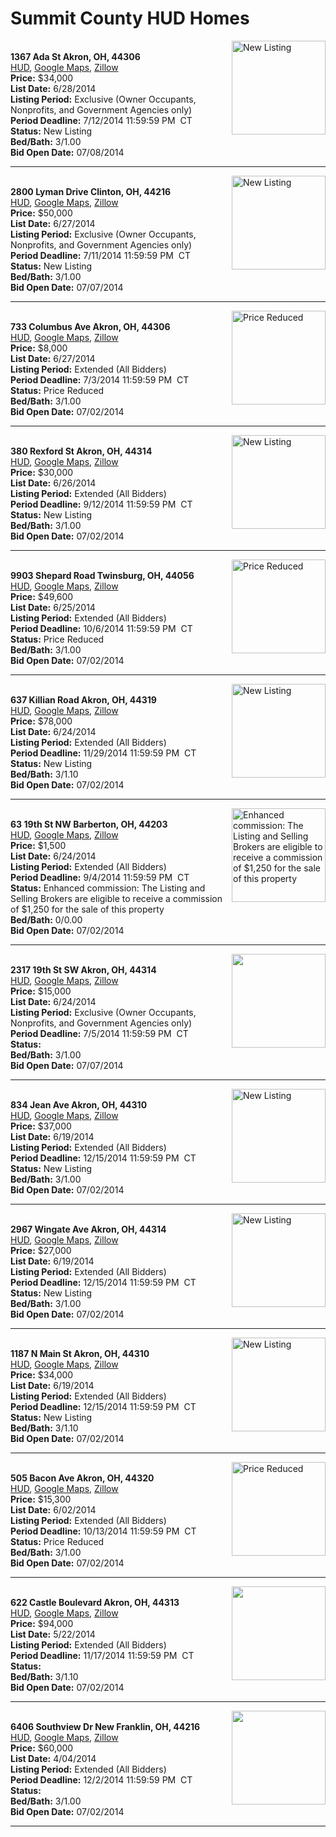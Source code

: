 # Summit County HUD Homes

[<img alt="New Listing" src="https://www.hudhomestore.com/pages/ImageShow.aspx?Case=412-664535" align="right" style="height:150px;">](http://www.hudhomestore.com/Listing/PropertyDetails.aspx?caseNumber=412-664535)  
**1367 Ada St Akron, OH, 44306**  
[HUD](http://www.hudhomestore.com/Listing/PropertyDetails.aspx?caseNumber=412-664535), [Google Maps](http://maps.google.com/maps?q=1367+Ada+St+Akron%2C+OH%2C+44306), [Zillow](http://www.zillow.com/homes/1367+Ada+St+Akron%2C+OH%2C+44306/)  
**Price:** $34,000  
**List Date:** 6/28/2014  
**Listing Period:** Exclusive (Owner Occupants, Nonprofits, and Government Agencies only)  
**Period Deadline:** 7/12/2014 11:59:59 PM  CT  
**Status:** New Listing  
**Bed/Bath:** 3/1.00  
**Bid Open Date:** 07/08/2014

***

[<img alt="New Listing" src="https://www.hudhomestore.com/pages/ImageShow.aspx?Case=412-667352" align="right" style="height:150px;">](http://www.hudhomestore.com/Listing/PropertyDetails.aspx?caseNumber=412-667352)  
**2800 Lyman Drive Clinton, OH, 44216**  
[HUD](http://www.hudhomestore.com/Listing/PropertyDetails.aspx?caseNumber=412-667352), [Google Maps](http://maps.google.com/maps?q=2800+Lyman+Drive+Clinton%2C+OH%2C+44216), [Zillow](http://www.zillow.com/homes/2800+Lyman+Drive+Clinton%2C+OH%2C+44216/)  
**Price:** $50,000  
**List Date:** 6/27/2014  
**Listing Period:** Exclusive (Owner Occupants, Nonprofits, and Government Agencies only)  
**Period Deadline:** 7/11/2014 11:59:59 PM  CT  
**Status:** New Listing  
**Bed/Bath:** 3/1.00  
**Bid Open Date:** 07/07/2014

***

[<img alt="Price Reduced" src="https://www.hudhomestore.com/pages/ImageShow.aspx?Case=412-442922" align="right" style="height:150px;">](http://www.hudhomestore.com/Listing/PropertyDetails.aspx?caseNumber=412-442922)  
**733 Columbus Ave Akron, OH, 44306**  
[HUD](http://www.hudhomestore.com/Listing/PropertyDetails.aspx?caseNumber=412-442922), [Google Maps](http://maps.google.com/maps?q=733+Columbus+Ave+Akron%2C+OH%2C+44306), [Zillow](http://www.zillow.com/homes/733+Columbus+Ave+Akron%2C+OH%2C+44306/)  
**Price:** $8,000  
**List Date:** 6/27/2014  
**Listing Period:** Extended (All Bidders)  
**Period Deadline:** 7/3/2014 11:59:59 PM  CT  
**Status:** Price Reduced  
**Bed/Bath:** 3/1.00  
**Bid Open Date:** 07/02/2014

***

[<img alt="New Listing" src="https://www.hudhomestore.com/pages/ImageShow.aspx?Case=412-384212" align="right" style="height:150px;">](http://www.hudhomestore.com/Listing/PropertyDetails.aspx?caseNumber=412-384212)  
**380 Rexford St Akron, OH, 44314**  
[HUD](http://www.hudhomestore.com/Listing/PropertyDetails.aspx?caseNumber=412-384212), [Google Maps](http://maps.google.com/maps?q=380+Rexford+St+Akron%2C+OH%2C+44314), [Zillow](http://www.zillow.com/homes/380+Rexford+St+Akron%2C+OH%2C+44314/)  
**Price:** $30,000  
**List Date:** 6/26/2014  
**Listing Period:** Extended (All Bidders)  
**Period Deadline:** 9/12/2014 11:59:59 PM  CT  
**Status:** New Listing  
**Bed/Bath:** 3/1.00  
**Bid Open Date:** 07/02/2014

***

[<img alt="Price Reduced" src="https://www.hudhomestore.com/pages/ImageShow.aspx?Case=412-528427" align="right" style="height:150px;">](http://www.hudhomestore.com/Listing/PropertyDetails.aspx?caseNumber=412-528427)  
**9903 Shepard Road Twinsburg, OH, 44056**  
[HUD](http://www.hudhomestore.com/Listing/PropertyDetails.aspx?caseNumber=412-528427), [Google Maps](http://maps.google.com/maps?q=9903+Shepard+Road+Twinsburg%2C+OH%2C+44056), [Zillow](http://www.zillow.com/homes/9903+Shepard+Road+Twinsburg%2C+OH%2C+44056/)  
**Price:** $49,600  
**List Date:** 6/25/2014  
**Listing Period:** Extended (All Bidders)  
**Period Deadline:** 10/6/2014 11:59:59 PM  CT  
**Status:** Price Reduced  
**Bed/Bath:** 3/1.00  
**Bid Open Date:** 07/02/2014

***

[<img alt="New Listing" src="https://www.hudhomestore.com/pages/ImageShow.aspx?Case=412-558624" align="right" style="height:150px;">](http://www.hudhomestore.com/Listing/PropertyDetails.aspx?caseNumber=412-558624)  
**637 Killian Road Akron, OH, 44319**  
[HUD](http://www.hudhomestore.com/Listing/PropertyDetails.aspx?caseNumber=412-558624), [Google Maps](http://maps.google.com/maps?q=637+Killian+Road+Akron%2C+OH%2C+44319), [Zillow](http://www.zillow.com/homes/637+Killian+Road+Akron%2C+OH%2C+44319/)  
**Price:** $78,000  
**List Date:** 6/24/2014  
**Listing Period:** Extended (All Bidders)  
**Period Deadline:** 11/29/2014 11:59:59 PM  CT  
**Status:** New Listing  
**Bed/Bath:** 3/1.10  
**Bid Open Date:** 07/02/2014

***

[<img alt="Enhanced commission: The Listing and Selling Brokers are eligible to receive a commission of $1,250 for the sale of this property" src="https://www.hudhomestore.com/pages/ImageShow.aspx?Case=412-537707" align="right" style="height:150px;">](http://www.hudhomestore.com/Listing/PropertyDetails.aspx?caseNumber=412-537707)  
**63 19th St NW Barberton, OH, 44203**  
[HUD](http://www.hudhomestore.com/Listing/PropertyDetails.aspx?caseNumber=412-537707), [Google Maps](http://maps.google.com/maps?q=63+19th+St+NW+Barberton%2C+OH%2C+44203), [Zillow](http://www.zillow.com/homes/63+19th+St+NW+Barberton%2C+OH%2C+44203/)  
**Price:** $1,500  
**List Date:** 6/24/2014  
**Listing Period:** Extended (All Bidders)  
**Period Deadline:** 9/4/2014 11:59:59 PM  CT  
**Status:** Enhanced commission: The Listing and Selling Brokers are eligible to receive a commission of $1,250 for the sale of this property  
**Bed/Bath:** 0/0.00  
**Bid Open Date:** 07/02/2014

***

[<img alt="" src="https://www.hudhomestore.com/pages/ImageShow.aspx?Case=412-483900" align="right" style="height:150px;">](http://www.hudhomestore.com/Listing/PropertyDetails.aspx?caseNumber=412-483900)  
**2317 19th St SW Akron, OH, 44314**  
[HUD](http://www.hudhomestore.com/Listing/PropertyDetails.aspx?caseNumber=412-483900), [Google Maps](http://maps.google.com/maps?q=2317+19th+St+SW+Akron%2C+OH%2C+44314), [Zillow](http://www.zillow.com/homes/2317+19th+St+SW+Akron%2C+OH%2C+44314/)  
**Price:** $15,000  
**List Date:** 6/24/2014  
**Listing Period:** Exclusive (Owner Occupants, Nonprofits, and Government Agencies only)  
**Period Deadline:** 7/5/2014 11:59:59 PM  CT  
**Status:**   
**Bed/Bath:** 3/1.00  
**Bid Open Date:** 07/07/2014

***

[<img alt="New Listing" src="https://www.hudhomestore.com/pages/ImageShow.aspx?Case=412-592365" align="right" style="height:150px;">](http://www.hudhomestore.com/Listing/PropertyDetails.aspx?caseNumber=412-592365)  
**834 Jean Ave Akron, OH, 44310**  
[HUD](http://www.hudhomestore.com/Listing/PropertyDetails.aspx?caseNumber=412-592365), [Google Maps](http://maps.google.com/maps?q=834+Jean+Ave+Akron%2C+OH%2C+44310), [Zillow](http://www.zillow.com/homes/834+Jean+Ave+Akron%2C+OH%2C+44310/)  
**Price:** $37,000  
**List Date:** 6/19/2014  
**Listing Period:** Extended (All Bidders)  
**Period Deadline:** 12/15/2014 11:59:59 PM  CT  
**Status:** New Listing  
**Bed/Bath:** 3/1.00  
**Bid Open Date:** 07/02/2014

***

[<img alt="New Listing" src="https://www.hudhomestore.com/pages/ImageShow.aspx?Case=412-520662" align="right" style="height:150px;">](http://www.hudhomestore.com/Listing/PropertyDetails.aspx?caseNumber=412-520662)  
**2967 Wingate Ave Akron, OH, 44314**  
[HUD](http://www.hudhomestore.com/Listing/PropertyDetails.aspx?caseNumber=412-520662), [Google Maps](http://maps.google.com/maps?q=2967+Wingate+Ave+Akron%2C+OH%2C+44314), [Zillow](http://www.zillow.com/homes/2967+Wingate+Ave+Akron%2C+OH%2C+44314/)  
**Price:** $27,000  
**List Date:** 6/19/2014  
**Listing Period:** Extended (All Bidders)  
**Period Deadline:** 12/15/2014 11:59:59 PM  CT  
**Status:** New Listing  
**Bed/Bath:** 3/1.00  
**Bid Open Date:** 07/02/2014

***

[<img alt="New Listing" src="https://www.hudhomestore.com/pages/ImageShow.aspx?Case=412-504837" align="right" style="height:150px;">](http://www.hudhomestore.com/Listing/PropertyDetails.aspx?caseNumber=412-504837)  
**1187 N Main St Akron, OH, 44310**  
[HUD](http://www.hudhomestore.com/Listing/PropertyDetails.aspx?caseNumber=412-504837), [Google Maps](http://maps.google.com/maps?q=1187+N+Main+St+Akron%2C+OH%2C+44310), [Zillow](http://www.zillow.com/homes/1187+N+Main+St+Akron%2C+OH%2C+44310/)  
**Price:** $34,000  
**List Date:** 6/19/2014  
**Listing Period:** Extended (All Bidders)  
**Period Deadline:** 12/15/2014 11:59:59 PM  CT  
**Status:** New Listing  
**Bed/Bath:** 3/1.10  
**Bid Open Date:** 07/02/2014

***

[<img alt="Price Reduced" src="https://www.hudhomestore.com/pages/ImageShow.aspx?Case=412-434307" align="right" style="height:150px;">](http://www.hudhomestore.com/Listing/PropertyDetails.aspx?caseNumber=412-434307)  
**505 Bacon Ave Akron, OH, 44320**  
[HUD](http://www.hudhomestore.com/Listing/PropertyDetails.aspx?caseNumber=412-434307), [Google Maps](http://maps.google.com/maps?q=505+Bacon+Ave+Akron%2C+OH%2C+44320), [Zillow](http://www.zillow.com/homes/505+Bacon+Ave+Akron%2C+OH%2C+44320/)  
**Price:** $15,300  
**List Date:** 6/02/2014  
**Listing Period:** Extended (All Bidders)  
**Period Deadline:** 10/13/2014 11:59:59 PM  CT  
**Status:** Price Reduced  
**Bed/Bath:** 3/1.00  
**Bid Open Date:** 07/02/2014

***

[<img alt="" src="https://www.hudhomestore.com/pages/ImageShow.aspx?Case=412-492396" align="right" style="height:150px;">](http://www.hudhomestore.com/Listing/PropertyDetails.aspx?caseNumber=412-492396)  
**622 Castle Boulevard Akron, OH, 44313**  
[HUD](http://www.hudhomestore.com/Listing/PropertyDetails.aspx?caseNumber=412-492396), [Google Maps](http://maps.google.com/maps?q=622+Castle+Boulevard+Akron%2C+OH%2C+44313), [Zillow](http://www.zillow.com/homes/622+Castle+Boulevard+Akron%2C+OH%2C+44313/)  
**Price:** $94,000  
**List Date:** 5/22/2014  
**Listing Period:** Extended (All Bidders)  
**Period Deadline:** 11/17/2014 11:59:59 PM  CT  
**Status:**   
**Bed/Bath:** 3/1.10  
**Bid Open Date:** 07/02/2014

***

[<img alt="" src="https://www.hudhomestore.com/pages/ImageShow.aspx?Case=412-535581" align="right" style="height:150px;">](http://www.hudhomestore.com/Listing/PropertyDetails.aspx?caseNumber=412-535581)  
**6406 Southview Dr New Franklin, OH, 44216**  
[HUD](http://www.hudhomestore.com/Listing/PropertyDetails.aspx?caseNumber=412-535581), [Google Maps](http://maps.google.com/maps?q=6406+Southview+Dr+New+Franklin%2C+OH%2C+44216), [Zillow](http://www.zillow.com/homes/6406+Southview+Dr+New+Franklin%2C+OH%2C+44216/)  
**Price:** $60,000  
**List Date:** 4/04/2014  
**Listing Period:** Extended (All Bidders)  
**Period Deadline:** 12/2/2014 11:59:59 PM  CT  
**Status:**   
**Bed/Bath:** 3/1.00  
**Bid Open Date:** 07/02/2014

***

